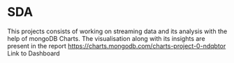 # SDA
This projects consists of working on streaming data and its analysis with the help of mongoDB Charts. The visualisation along with 
its insights are present in the report
https://charts.mongodb.com/charts-project-0-ndqbtor
Link to Dashboard 
